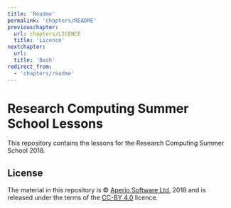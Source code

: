 ```yaml
---
title: 'Readme'
permalink: 'chapters/README'
previouschapter:
  url: chapters/LICENCE
  title: 'Licence'
nextchapter:
  url: 
  title: 'Bash'
redirect_from:
  - 'chapters/readme'
---
```

# Research Computing Summer School Lessons

This repository contains the lessons for the Research Computing Summer School 2018.


## License

The material in this repository is &copy; [Aperio Software Ltd.](https://aperio.software/)
2018 and is released under the terms of the
[CC-BY 4.0](https://creativecommons.org/licenses/by/4.0/) licence.
